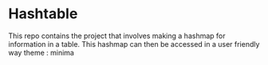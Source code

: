 # Hashtable 
 This repo contains the project that involves making a hashmap for information in a table. This hashmap can then be accessed in a user friendly way
theme : minima
